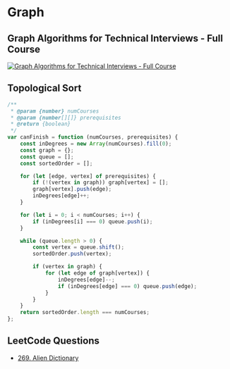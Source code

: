 # Graph

## Graph Algorithms for Technical Interviews - Full Course

[![Graph Algorithms for Technical Interviews - Full Course](https://img.youtube.com/vi/tWVWeAqZ0WU/0.jpg)](https://www.youtube.com/watch?v=tWVWeAqZ0WU)

## Topological Sort

```javascript
/**
 * @param {number} numCourses
 * @param {number[][]} prerequisites
 * @return {boolean}
 */
var canFinish = function (numCourses, prerequisites) {
    const inDegrees = new Array(numCourses).fill(0);
    const graph = {};
    const queue = [];
    const sortedOrder = [];

    for (let [edge, vertex] of prerequisites) {
        if (!(vertex in graph)) graph[vertex] = [];
        graph[vertex].push(edge);
        inDegrees[edge]++;
    }

    for (let i = 0; i < numCourses; i++) {
        if (inDegrees[i] === 0) queue.push(i);
    }

    while (queue.length > 0) {
        const vertex = queue.shift();
        sortedOrder.push(vertex);

        if (vertex in graph) {
            for (let edge of graph[vertex]) {
                inDegrees[edge]--;
                if (inDegrees[edge] === 0) queue.push(edge);
            }
        }
    }
    return sortedOrder.length === numCourses;
};
```

## LeetCode Questions

-   [269. Alien Dictionary](https://leetcode.com/problems/alien-dictionary)
